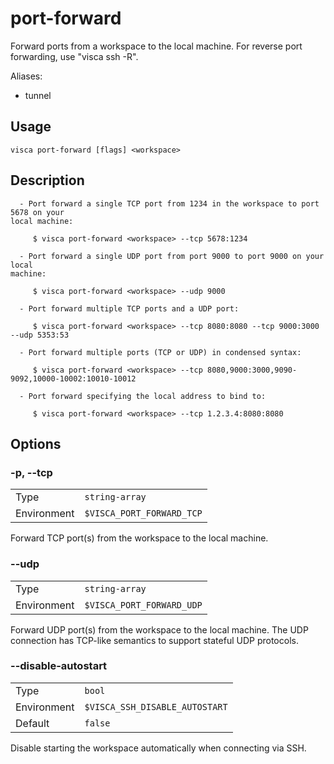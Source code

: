 # port-forward

Forward ports from a workspace to the local machine. For reverse port forwarding, use "visca ssh -R".

Aliases:

- tunnel

## Usage

```console
visca port-forward [flags] <workspace>
```

## Description

```console
  - Port forward a single TCP port from 1234 in the workspace to port 5678 on your
local machine:

     $ visca port-forward <workspace> --tcp 5678:1234

  - Port forward a single UDP port from port 9000 to port 9000 on your local
machine:

     $ visca port-forward <workspace> --udp 9000

  - Port forward multiple TCP ports and a UDP port:

     $ visca port-forward <workspace> --tcp 8080:8080 --tcp 9000:3000 --udp 5353:53

  - Port forward multiple ports (TCP or UDP) in condensed syntax:

     $ visca port-forward <workspace> --tcp 8080,9000:3000,9090-9092,10000-10002:10010-10012

  - Port forward specifying the local address to bind to:

     $ visca port-forward <workspace> --tcp 1.2.3.4:8080:8080
```

## Options

### -p, --tcp

|             |                                      |
| ----------- | ------------------------------------ |
| Type        | <code>string-array</code>            |
| Environment | <code>$VISCA_PORT_FORWARD_TCP</code> |

Forward TCP port(s) from the workspace to the local machine.

### --udp

|             |                                      |
| ----------- | ------------------------------------ |
| Type        | <code>string-array</code>            |
| Environment | <code>$VISCA_PORT_FORWARD_UDP</code> |

Forward UDP port(s) from the workspace to the local machine. The UDP connection has TCP-like semantics to support stateful UDP protocols.

### --disable-autostart

|             |                                           |
| ----------- | ----------------------------------------- |
| Type        | <code>bool</code>                         |
| Environment | <code>$VISCA_SSH_DISABLE_AUTOSTART</code> |
| Default     | <code>false</code>                        |

Disable starting the workspace automatically when connecting via SSH.
